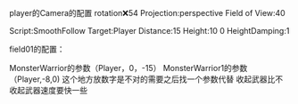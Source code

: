 player的Camera的配置
rotation:x:54
Projection:perspective
Field of View:40

Script:SmoothFollow 
   Target:Player
   Distance:15
   Height:10
   0
   HeightDamping:1


field01的配置：

MonsterWarrior的参数（Player，0，-15）
MonsterWarrior1的参数（Player,-8,0)
这个地方放数字是不对的需要之后找一个参数代替
收起武器比不收起武器速度要快一些
